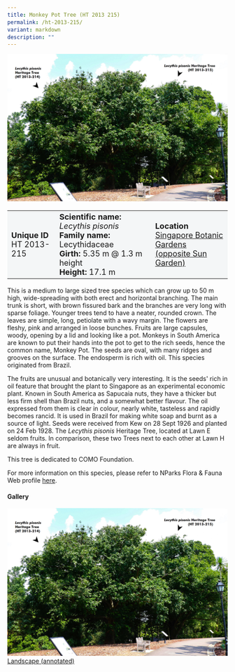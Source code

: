 ```yaml
---
title: Monkey Pot Tree (HT 2013 215)
permalink: /ht-2013-215/
variant: markdown
description: ""
---
```

<div class="isomer-image-wrapper">
<img src="/images/Heritage_trees_photos/lecpis_ht2013-214-215_compare.png">
</div><table style="minWidth: 100px; font-size: 18px; background: #F4F6F7">
<tbody><tr>
<td rowspan="1" colspan="1">
<strong>Unique ID</strong>
<br>HT 2013-215
</td>
<td rowspan="1" colspan="1">
	<strong>Scientific name:</strong> <em>Lecythis pisonis</em>
<br><strong>Family name: </strong>Lecythidaceae
<br><strong>Girth: </strong>5.35 m @ 1.3 m height
<br><strong>Height: </strong>17.1 m
</td>
<td rowspan="1" colspan="1">
<strong>Location</strong><a href="https://www.onemap.gov.sg/?lat=1.3101899999973825&amp;lng=103.81565000000171">
 <br>Singapore Botanic Gardens<br>(opposite Sun Garden)</a>
</td>
</tr>
</tbody>
</table>
<p>This is a medium to large sized tree species which can grow up to 50 m high, wide-spreading with both erect and horizontal branching. The main trunk is short, with brown fissured bark and the branches are very long with sparse foliage. Younger trees tend to have a neater, rounded crown. The leaves are simple, long, petiolate with a wavy margin. The flowers are fleshy, pink and arranged in loose bunches. Fruits are large capsules, woody, opening by a lid and looking like a pot. Monkeys in South America are known to put their hands into the pot to get to the rich seeds, hence the common name, Monkey Pot. The seeds are oval, with many ridges and grooves on the surface. The endosperm is rich with oil. This species originated from Brazil.</p>
  
<p>The fruits are unusual and botanically very interesting. It is the seeds' rich in oil feature that brought the plant to Singapore as an experimental economic plant. Known in South America as Sapucaia nuts, they have a thicker but less firm shell than Brazil nuts, and a somewhat better flavour. The oil expressed from them is clear in colour, nearly white, tasteless and rapidly becomes rancid. It is used in Brazil for making white soap and burnt as a source of light. Seeds were received from Kew on 28 Sept 1926 and planted on 24 Feb 1928. The <em>Lecythis pisonis</em> Heritage Tree, located at Lawn E seldom fruits. In comparison, these two Trees next to each other at Lawn H are always in fruit.</p>

<p>This tree is dedicated to COMO Foundation.</p>

<p>For more information on this species, please refer to NParks Flora &amp; Fauna Web profile <a href="https://www.nparks.gov.sg/florafaunaweb/flora/7/5/7553">here</a>.</p>

<h4><b>Gallery</b></h4>
<div class="isomer-card-grid">
<a href="/images/Heritage_trees_photos/lecpis_ht2013-214-215_compare.png" class="isomer-card">
<div class="isomer-card-image">
<div class="isomer-image-wrapper"><img src="/images/Heritage_trees_photos/lecpis_ht2013-214-215_compare.png"></div></div>
<div class="isomer-card-body"><div class="isomer-card-title">Landscape (annotated)</div></div></a><p></p></div>